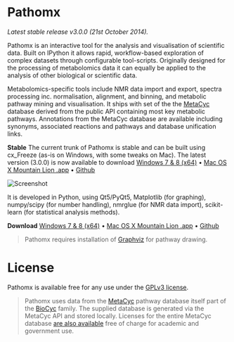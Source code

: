 # Pathomx

*Latest stable release v3.0.0 (21st October 2014).*

Pathomx is an interactive tool for the analysis and visualisation of scientific data.
Built on IPython it allows rapid, workflow-based exploration of complex datasets through
configurable tool-scripts. Originally designed for the processing of metabolomics data
it can equally be applied to the analysis of other biological or scientific data.

Metabolomics-specific tools include NMR data import and export, spectra processing inc. normalisation, alignment,
and binning, and metabolic pathway mining and visualisation. It ships with set of the the [MetaCyc][metacyc] database
derived from the public API containing most key metabolic pathways. Annotations from the MetaCyc database are
available including synonyms, associated reactions and pathways and database unification links.

**Stable** The current trunk of Pathomx is stable and can be built using cx_Freeze (as-is on Windows, with some tweaks on Mac). The latest version (3.0.0) is now available to download
[Windows 7 & 8 (x64)][pathomx-windows] &bull; [Mac OS X Mountain Lion .app][pathomx-mac] &bull; [Github][pathomx-github]

![Screenshot](http://pathomx.org/images/software/pathomx/annotation_demo.png)

It is developed in Python, using Qt5/PyQt5, Matplotlib (for graphing), numpy/scipy (for number handling), nmrglue (for NMR data import), scikit-learn (for statistical analysis methods).

**Download** [Windows 7 & 8 (x64)][pathomx-windows] &bull; [Mac OS X Mountain Lion .app][pathomx-mac] &bull; [Github][pathomx-github]

> Pathomx requires installation of [Graphviz][graphviz] for pathway drawing.

# License

Pathomx is available free for any use under the [GPLv3 license](http://www.gnu.org/licenses/gpl.html).

> Pathomx uses data from the [MetaCyc](http://metacyc.org) pathway database itself part of
the [BioCyc](http://biocyc.org) family. The supplied database is generated via the 
MetaCyc API and stored locally. Licenses for the entire MetaCyc database
[are also available](http://metacyc.org/contact.shtml) free of charge for academic
and government use.

 [pathomx-github]: https://github.com/pathomx/pathomx
 [pathomx-github-issues]: https://github.com/pathomx/pathomx/issues
 [metacyc]: http://metacyc.org
 [pathomx-mac]: http://download.pathomx.org/Pathomx-latest.dmg
 [pathomx-windows]: http://download.pathomx.org/Pathomx-latest.exe
 [graphviz]: http://www.graphviz.org/
 
